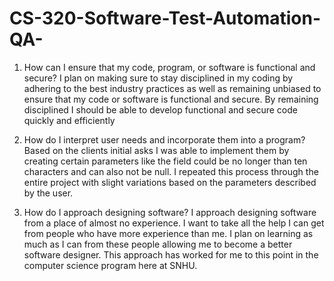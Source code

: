 # CS-320-Software-Test-Automation-QA-
1. How can I ensure that my code, program, or software is functional and secure?
I plan on making sure to stay disciplined in my coding by adhering to the best industry practices as well as remaining unbiased to ensure that my code or software is functional and secure. By remaining disciplined I should be able to develop functional and secure code quickly and efficiently

2. How do I interpret user needs and incorporate them into a program?
Based on the clients initial asks I was able to implement them by creating certain parameters like the field could be no longer than ten characters and can also not be null. I repeated this process through the entire project with slight variations based on the parameters described by the user.

3. How do I approach designing software?
I approach designing software from a place of almost no experience. I want to take all the help I can get from people who have more experience than me. I plan on learning as much as I can from these people allowing me to become a better software designer. This approach has worked for me to this point in the computer science program here at SNHU. 
